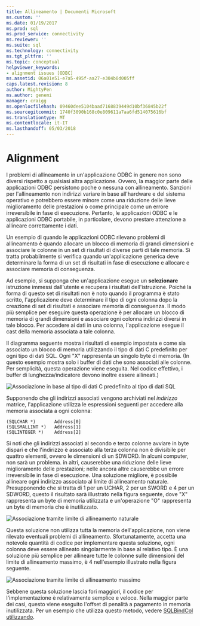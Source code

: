 ```yaml
---
title: Allineamento | Documenti Microsoft
ms.custom: ''
ms.date: 01/19/2017
ms.prod: sql
ms.prod_service: connectivity
ms.reviewer: ''
ms.suite: sql
ms.technology: connectivity
ms.tgt_pltfrm: ''
ms.topic: conceptual
helpviewer_keywords:
- alignment issues [ODBC]
ms.assetid: 06a01e51-e7a5-495f-aa27-e304b0d005ff
caps.latest.revision: 8
author: MightyPen
ms.author: genemi
manager: craigg
ms.openlocfilehash: 09460dee5104baad7168839449d10bf36845b22f
ms.sourcegitcommit: 1740f3090b168c0e809611a7aa6fd514075616bf
ms.translationtype: MT
ms.contentlocale: it-IT
ms.lasthandoff: 05/03/2018
---
```

# <a name="alignment"></a>Alignment
I problemi di allineamento in un'applicazione ODBC in genere non sono diversi rispetto a qualsiasi altra applicazione. Ovvero, la maggior parte delle applicazioni ODBC persistono poche o nessuna con allineamento. Sanzioni per l'allineamento non indirizzi variare in base all'hardware e del sistema operativo e potrebbero essere minore come una riduzione delle lieve miglioramento delle prestazioni o come principale come un errore irreversibile in fase di esecuzione. Pertanto, le applicazioni ODBC e le applicazioni ODBC portabile, in particolare, devono prestare attenzione a allineare correttamente i dati.  
  
 Un esempio di quando le applicazioni ODBC rilevano problemi di allineamento è quando allocare un blocco di memoria di grandi dimensioni e associare le colonne in un set di risultati di diverse parti di tale memoria. Si tratta probabilmente si verifica quando un'applicazione generica deve determinare la forma di un set di risultati in fase di esecuzione e allocare e associare memoria di conseguenza.  
  
 Ad esempio, si supponga che un'applicazione esegue un **selezionare** istruzione immessi dall'utente e recupera i risultati dell'istruzione. Poiché la forma di questo set di risultati non è noto quando il programma è stato scritto, l'applicazione deve determinare il tipo di ogni colonna dopo la creazione di set di risultati e associare memoria di conseguenza. Il modo più semplice per eseguire questa operazione è per allocare un blocco di memoria di grandi dimensioni e associare ogni colonna indirizzi diversi in tale blocco. Per accedere ai dati in una colonna, l'applicazione esegue il cast della memoria associata a tale colonna.  
  
 Il diagramma seguente mostra i risultati di esempio impostata e come sia associato un blocco di memoria utilizzando il tipo di dati C predefinito per ogni tipo di dati SQL. Ogni "X" rappresenta un singolo byte di memoria. (In questo esempio mostra solo i buffer di dati che sono associati alle colonne. Per semplicità, questa operazione viene eseguita. Nel codice effettivo, i buffer di lunghezza/indicatore devono inoltre essere allineati.)  
  
 ![Associazione in base al tipo di dati C predefinito al tipo di dati SQL](../../../odbc/reference/develop-app/media/pr24.gif "pr24")  
  
 Supponendo che gli indirizzi associati vengono archiviati nel *indirizzo* matrice, l'applicazione utilizza le espressioni seguenti per accedere alla memoria associata a ogni colonna:  
  
```  
(SQLCHAR *)       Address[0]  
(SQLSMALLINT *)   Address[1]  
(SQLINTEGER *)    Address[2]  
```  
  
 Si noti che gli indirizzi associati al secondo e terzo colonne avviare in byte dispari e che l'indirizzo è associato alla terza colonna non è divisibile per quattro elementi, ovvero le dimensioni di un SDWORD. In alcuni computer, non sarà un problema. in altri, causerebbe una riduzione delle lieve miglioramento delle prestazioni; nelle ancora altre causerebbe un errore irreversibile in fase di esecuzione. Una soluzione migliore, è possibile allineare ogni indirizzo associato al limite di allineamento naturale. Presupponendo che si tratta di 1 per un UCHAR, 2 per un SWORD e 4 per un SDWORD, questo il risultato sarà illustrato nella figura seguente, dove "X" rappresenta un byte di memoria utilizzata e un'operazione "O" rappresenta un byte di memoria che è inutilizzato.  
  
 ![Associazione tramite limite di allineamento naturale](../../../odbc/reference/develop-app/media/pr25.gif "pr25")  
  
 Questa soluzione non utilizza tutta la memoria dell'applicazione, non viene rilevato eventuali problemi di allineamento. Sfortunatamente, accetta una notevole quantità di codice per implementare questa soluzione, ogni colonna deve essere allineato singolarmente in base al relativo tipo. È una soluzione più semplice per allineare tutte le colonne sulle dimensioni del limite di allineamento massimo, è 4 nell'esempio illustrato nella figura seguente.  
  
 ![Associazione tramite limite di allineamento massimo](../../../odbc/reference/develop-app/media/pr26.gif "pr26")  
  
 Sebbene questa soluzione lascia fori maggiori, il codice per l'implementazione è relativamente semplice e veloce. Nella maggior parte dei casi, questo viene eseguito l'offset di penalità a pagamento in memoria inutilizzata. Per un esempio che utilizza questo metodo, vedere [SQLBindCol utilizzando](../../../odbc/reference/develop-app/using-sqlbindcol.md).
